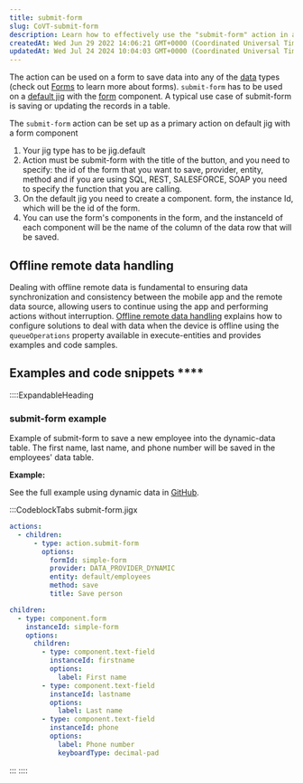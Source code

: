 ```yaml
---
title: submit-form
slug: CoVT-submit-form
description: Learn how to effectively use the "submit-form" action in a default jig with a form component to effortlessly save crucial data. This comprehensive document outlines the indispensable information required for this action, including form ID, provider, entit
createdAt: Wed Jun 29 2022 14:06:21 GMT+0000 (Coordinated Universal Time)
updatedAt: Wed Jul 24 2024 10:04:03 GMT+0000 (Coordinated Universal Time)
---
```


The action can be used on a form to save data into any of the [data](https://docs.jigx.com/aI2F-data) types (check out [Forms]() to learn more about forms). `submit-form` has to be used on a <a href="https://docs.jigx.com/examples/jigdefault" target="_blank">default jig</a> with the [form](./../Components/form.md) component. A typical use case of submit-form is saving or updating the records in a table.&#x20;

The `submit-form` action can be set up as a primary action on default jig with a form component

1. Your jig type has to be jig.default
2. Action must be submit-form with the title of the button, and you need to specify: the id of the form that you want to save, provider, entity, method and if you are using SQL, REST, SALESFORCE, SOAP you need to specify the function that you are calling.
3. On the default jig you need to create a component. form, the instance Id, which will be the id of the form.
4. You can use the form's components in the form, and the instanceId of each component will be the name of the column of the data row that will be saved.

## Offline remote data handling

Dealing with offline remote data is fundamental to ensuring data synchronization and consistency between the mobile app and the remote data source, allowing users to continue using the app and performing actions without interruption. [Offline remote data handling]() explains how to configure solutions to deal with data when the device is offline using the `queueOperations` property available in execute-entities and provides examples and code samples.

## Examples and code snippets ****

::::ExpandableHeading
### submit-form example

Example of submit-form to save a new employee into the dynamic-data table. The first name, last name, and phone number will be saved in the employees' data table.

**Example:**

See the full example using dynamic data in <a href="https://github.com/jigx-com/jigx-samples/blob/main/quickstart/jigx-samples/jigs/jigx-actions/submit-form/dynamic-data/submit-form.jigx" target="_blank">GitHub</a>.&#x20;

:::CodeblockTabs
submit-form.jigx

```yaml
actions:
  - children:
      - type: action.submit-form
        options:
          formId: simple-form
          provider: DATA_PROVIDER_DYNAMIC
          entity: default/employees
          method: save
          title: Save person

children:
  - type: component.form
    instanceId: simple-form
    options:
      children:
        - type: component.text-field
          instanceId: firstname
          options:
            label: First name
        - type: component.text-field
          instanceId: lastname
          options:
            label: Last name
        - type: component.text-field
          instanceId: phone
          options:
            label: Phone number
            keyboardType: decimal-pad
```
:::
::::

